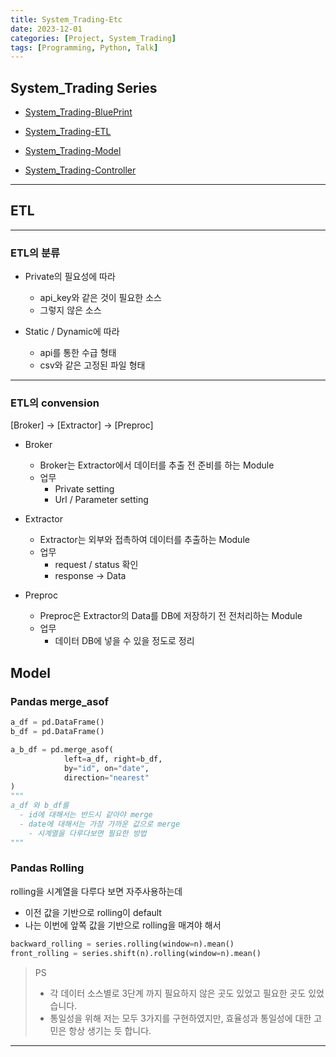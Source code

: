 ```yaml
---
title: System_Trading-Etc
date: 2023-12-01
categories: [Project, System_Trading]
tags: [Programming, Python, Talk]
---
```


## System_Trading Series

- [System_Trading-BluePrint](/posts/system_trading-blueprint/)

- [System_Trading-ETL](/posts/system_trading-etl/)

- [System_Trading-Model](/posts/system_trading-model/)

- [System_Trading-Controller](/posts/system_trading-controller/)

---

## ETL

---

### ETL의 분류

- Private의 필요성에 따라
  - api_key와 같은 것이 필요한 소스
  - 그렇지 않은 소스

- Static / Dynamic에 따라
  - api를 통한 수급 형태
  - csv와 같은 고정된 파일 형태

---

### ETL의 convension

[Broker] -> [Extractor] -> [Preproc]

- Broker
  - Broker는 Extractor에서 데이터를 추출 전 준비를 하는 Module
  - 업무
    - Private setting
    - Url / Parameter setting

- Extractor
  - Extractor는 외부와 접촉하여 데이터를 추출하는 Module
  - 업무
    - request / status 확인
    - response -> Data

- Preproc
  - Preproc은 Extractor의 Data를 DB에 저장하기 전 전처리하는 Module
  - 업무
    - 데이터 DB에 넣을 수 있을 정도로 정리

## Model

### Pandas merge_asof

```python
a_df = pd.DataFrame()
b_df = pd.DataFrame()

a_b_df = pd.merge_asof(
            left=a_df, right=b_df,
            by="id", on="date",
            direction="nearest"
)
"""
a_df 와 b_df를 
  - id에 대해서는 반드시 같아야 merge 
  - date에 대해서는 가장 가까운 값으로 merge
    - 시계열을 다루다보면 필요한 방법
"""
```

### Pandas Rolling

rolling을 시계열을 다루다 보면 자주사용하는데

- 이전 값을 기반으로 rolling이 default
- 나는 이번에 앞쪽 값을 기반으로 rolling을 매겨야 해서

```python
backward_rolling = series.rolling(window=n).mean()
front_rolling = series.shift(n).rolling(window=n).mean()
```

> PS  
>
> - 각 데이터 소스별로 3단계 까지 필요하지 않은 곳도 있었고 필요한 곳도 있었습니다.
> - 통일성을 위해 저는 모두 3가지를 구현하였지만, 효율성과 통일성에 대한 고민은 항상 생기는 듯 합니다.

---
